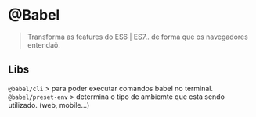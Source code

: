 # @Babel

  >Transforma as features do ES6 | ES7.. de forma que os navegadores entendaõ.

## Libs

  ``@babel/cli`` >  para poder executar comandos babel no terminal.
  ``@babel/preset-env`` > determina o tipo de ambiemte que esta sendo utilizado. (web, mobile...)
